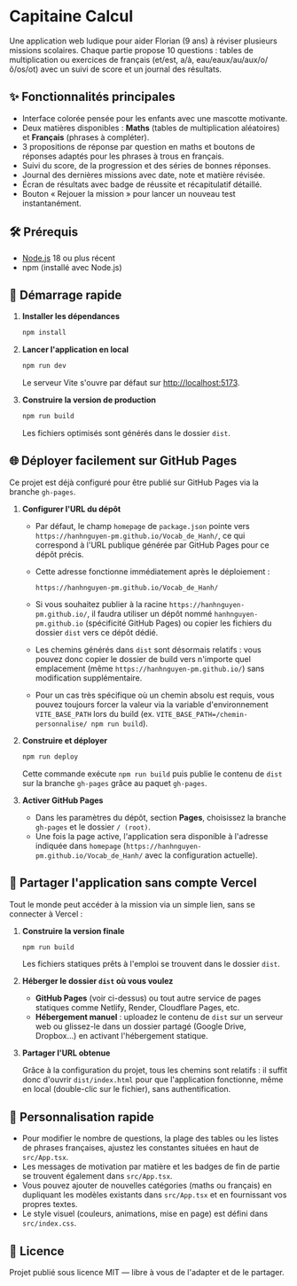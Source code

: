 # Capitaine Calcul

Une application web ludique pour aider Florian (9 ans) à réviser plusieurs missions scolaires. Chaque partie propose 10
questions : tables de multiplication ou exercices de français (et/est, a/à, eau/eaux/au/aux/o/ô/os/ot) avec un suivi de score et un journal des
résultats.

## ✨ Fonctionnalités principales

- Interface colorée pensée pour les enfants avec une mascotte motivante.
- Deux matières disponibles : **Maths** (tables de multiplication aléatoires) et **Français** (phrases à compléter).
- 3 propositions de réponse par question en maths et boutons de réponses adaptés pour les phrases à trous en français.
- Suivi du score, de la progression et des séries de bonnes réponses.
- Journal des dernières missions avec date, note et matière révisée.
- Écran de résultats avec badge de réussite et récapitulatif détaillé.
- Bouton « Rejouer la mission » pour lancer un nouveau test instantanément.

## 🛠️ Prérequis

- [Node.js](https://nodejs.org/) 18 ou plus récent
- npm (installé avec Node.js)

## 🚀 Démarrage rapide

1. **Installer les dépendances**

   ```bash
   npm install
   ```

2. **Lancer l'application en local**

   ```bash
   npm run dev
   ```

   Le serveur Vite s'ouvre par défaut sur [http://localhost:5173](http://localhost:5173).

3. **Construire la version de production**

   ```bash
   npm run build
   ```

   Les fichiers optimisés sont générés dans le dossier `dist`.

## 🌐 Déployer facilement sur GitHub Pages

Ce projet est déjà configuré pour être publié sur GitHub Pages via la branche `gh-pages`.

1. **Configurer l'URL du dépôt**
   - Par défaut, le champ `homepage` de `package.json` pointe vers `https://hanhnguyen-pm.github.io/Vocab_de_Hanh/`, ce qui correspond à l'URL publique générée par GitHub Pages pour ce dépôt précis.
   - Cette adresse fonctionne immédiatement après le déploiement :

     ```text
     https://hanhnguyen-pm.github.io/Vocab_de_Hanh/
     ```

   - Si vous souhaitez publier à la racine `https://hanhnguyen-pm.github.io/`, il faudra utiliser un dépôt nommé `hanhnguyen-pm.github.io` (spécificité GitHub Pages) ou copier les fichiers du dossier `dist` vers ce dépôt dédié.
   - Les chemins générés dans `dist` sont désormais relatifs : vous pouvez donc copier le dossier de build vers n'importe quel emplacement (même `https://hanhnguyen-pm.github.io/`) sans modification supplémentaire.
   - Pour un cas très spécifique où un chemin absolu est requis, vous pouvez toujours forcer la valeur via la variable d'environnement `VITE_BASE_PATH` lors du build (ex. `VITE_BASE_PATH=/chemin-personnalise/ npm run build`).

2. **Construire et déployer**

   ```bash
   npm run deploy
   ```

   Cette commande exécute `npm run build` puis publie le contenu de `dist` sur la branche `gh-pages` grâce au paquet `gh-pages`.

3. **Activer GitHub Pages**
   - Dans les paramètres du dépôt, section **Pages**, choisissez la branche `gh-pages` et le dossier `/ (root)`.
   - Une fois la page active, l'application sera disponible à l'adresse indiquée dans `homepage` (`https://hanhnguyen-pm.github.io/Vocab_de_Hanh/` avec la configuration actuelle).

## 🔗 Partager l'application sans compte Vercel

Tout le monde peut accéder à la mission via un simple lien, sans se connecter à Vercel :

1. **Construire la version finale**

   ```bash
   npm run build
   ```

   Les fichiers statiques prêts à l'emploi se trouvent dans le dossier `dist`.

2. **Héberger le dossier `dist` où vous voulez**
   - **GitHub Pages** (voir ci-dessus) ou tout autre service de pages statiques comme Netlify, Render, Cloudflare Pages, etc.
   - **Hébergement manuel** : uploadez le contenu de `dist` sur un serveur web ou glissez-le dans un dossier partagé (Google Drive, Dropbox…) en activant l'hébergement statique.

3. **Partager l'URL obtenue**

   Grâce à la configuration du projet, tous les chemins sont relatifs : il suffit donc d'ouvrir `dist/index.html` pour que l'application fonctionne, même en local (double-clic sur le fichier), sans authentification.

## 🔧 Personnalisation rapide

- Pour modifier le nombre de questions, la plage des tables ou les listes de phrases françaises, ajustez les constantes situées en haut de `src/App.tsx`.
- Les messages de motivation par matière et les badges de fin de partie se trouvent également dans `src/App.tsx`.
- Vous pouvez ajouter de nouvelles catégories (maths ou français) en dupliquant les modèles existants dans `src/App.tsx` et en fournissant vos propres textes.
- Le style visuel (couleurs, animations, mise en page) est défini dans `src/index.css`.

## 📄 Licence

Projet publié sous licence MIT — libre à vous de l'adapter et de le partager.
